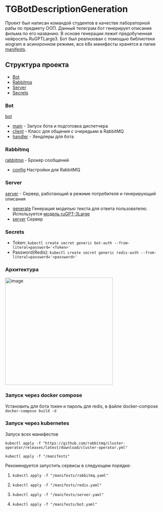 # TGBotDescriptionGeneration
Проект был написан командой студентов в качестве лабораторной рабы по предмету ООП.
Данный телеграм бот генерирует описание фильма по его названию. В основе генерации лежит предобученная нейросеть RuGPTLarge3. Бот был реализован с помощью библиотеки aiogram в асинхронном режиме, все k8s манифесты хранятся в папке [manifests](/manifests).

## Структура проекта
- [Bot](#Bot)
- [Rabbitmq](#Rabbitmq)
- [Server](#Server)
- [Secrets](#Secrets)

### Bot
[bot](/bot)

- [main](/bot/app.py) - Запуск бота и подготовка диспетчера
- [client](/bot/client.py) - Класс для общения с очередьми в RabbitMQ
- [handler](/bot/handler.py) - Хендлеры для бота

### Rabbitmq
[rabbitmq](/rabbitmq) - Брокер сообщений

- [config](/rabbitmq/advanced.config) Настройки для RabbitMQ

### Server
[server](/server) - Сервер, работающий в режиме потребителя и генерирующий описания

- [generate](/server/generate.py) Генерация моделью текста для ответа пользователю. Используется [модель ruGPT-3Large](/training/README.md)
- [server](server/server.py) Сервер

### Secrets

- Token: `kubectl create secret generic bot-auth --from-literal=password='<Token>'`
- Password(Redis): `kubectl create secret generic redis-auth --from-literal=password='<password>'`

### Архитектура 
<img width="346" alt="image" src="https://user-images.githubusercontent.com/87409111/205298810-9946ecf4-efab-4c91-bf6e-36c361f6eb1c.png">

### Запуск через docker compose
Установить для бота токен и пароль для redis, в файле docker-compose
`docker-compose build -d`

### Запуск через kubernetes

Запуск всех манифестов

`kubectl apply -f "https://github.com/rabbitmq/cluster-operator/releases/latest/download/cluster-operator.yml"`

`kubectl apply -f "/manifests"`

Рекомендуется запустить сервисы в следующем порядке:

1. `kubectl apply -f "/manifests/rabbitmq.yaml"`

2. `kubectl apply -f "/manifests/redis.yaml"`

3. `kubectl apply -f "/manifests/server.yaml"`

4. `kubectl apply -f "/manifests/bot.yaml"`
